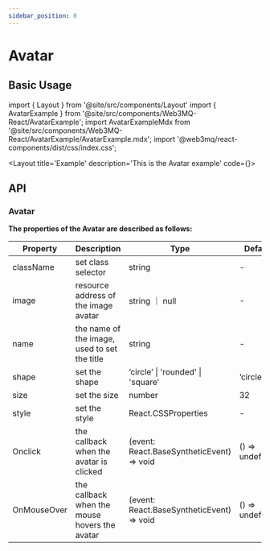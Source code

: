 ```yaml
---
sidebar_position: 0
---
```

# Avatar

## Basic Usage

import { Layout } from '@site/src/components/Layout'
import { AvatarExample } from '@site/src/components/Web3MQ-React/AvatarExample';
import AvatarExampleMdx from '@site/src/components/Web3MQ-React/AvatarExample/AvatarExample.mdx';
import '@web3mq/react-components/dist/css/index.css';

<Layout
title='Example'
description='This is the Avatar example'
code={<AvatarExampleMdx />}>
<AvatarExample />
</Layout>

## API

### Avatar
**The properties of the Avatar are described as follows:**

| Property     | Description                      | Type                                      | Default       | required |
| ------------ | -------------------------------- | ----------------------------------------- | ------------- | -------- |
|  className   | set class selector               | string                                    |   -           |  false   |
|  image       | resource address of the image avatar  | string ｜ null                             |   -           |  false   |
|  name        | the name of the image, used to set the title | string                                     |   -           |  false   |
|  shape       | set the shape                    | ‘circle’ \| 'rounded' \| 'square’         | ‘circle’       |  false   |
|  size        | set the size                     | number                                    |   32           |  false   |
|  style       | set the style                    | React.CSSProperties                       |    -           |  false   |
|  Onclick     | the callback when the avatar is clicked | (event: React.BaseSyntheticEvent) => void | () => undefined |  false   |
|  OnMouseOver | the callback when the mouse hovers the avatar| (event: React.BaseSyntheticEvent) => void | () => undefined |  false   |
